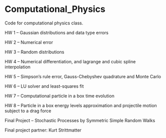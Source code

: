 # Computational_Physics
Code for computational physics class.

HW 1 – Gaussian distributions and data type errors

HW 2 – Numerical error

HW 3 – Random distributions

HW 4 – Numerical differentiation, and lagrange and cubic spline interpolation

HW 5 – Simpson’s rule error, Gauss-Chebyshev quadrature and Monte Carlo

HW 6 – LU solver and least-squares fit

HW 7 – Computational particle in a box time evolution

HW 8 – Particle in a box energy levels approximation and projectile motion 
subject to a drag force

Final Project – Stochastic Processes by Symmetric Simple Random Walks

Final project partner: Kurt Strittmatter
